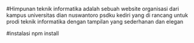 #Himpunan teknik informatika 
adalah sebuah website organisasi dari kampus universitas dian nuswantoro psdku kediri yang di rancang untuk prodi teknik informatika dengan tampilan yang sederhanan dan elegan 

#instalasi
npm install 
